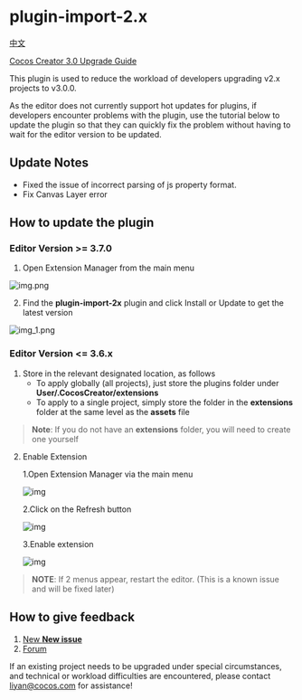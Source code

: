 # plugin-import-2.x

[中文](https://github.com/cocos-creator/plugin-import-2.x/blob/main/README.zh-cn.md)

[Cocos Creator 3.0 Upgrade Guide](https://github.com/cocos-creator/creator-docs/blob/v3.0/en/release-notes/upgrade-guide-v3.0.md)

This plugin is used to reduce the workload of developers upgrading v2.x projects to v3.0.0.

As the editor does not currently support hot updates for plugins, if developers encounter problems with the plugin, use the tutorial below to update the plugin so that they can quickly fix the problem without having to wait for the editor version to be updated.

## Update Notes

  - Fixed the issue of incorrect parsing of js property format.
  - Fix Canvas Layer error

## How to update the plugin

### Editor Version >= 3.7.0

1. Open Extension Manager from the main menu

![img.png](img.png)

2. Find the **plugin-import-2x** plugin and click Install or Update to get the latest version

![img_1.png](img_1.png)

### Editor Version <= 3.6.x

1. Store in the relevant designated location, as follows
    - To apply globally (all projects), just store the plugins folder under **User/.CocosCreator/extensions**
    - To apply to a single project, simply store the folder in the **extensions** folder at the same level as the **assets** file
    
> **Note**: If you do not have an **extensions** folder, you will need to create one yourself
    

2. Enable Extension
    
    1.Open Extension Manager via the main menu
    
    ![img](https://user-images.githubusercontent.com/7564028/114006756-49c20a80-9893-11eb-8744-30215330a10b.png)

    2.Click on the Refresh button
    
    ![img](https://user-images.githubusercontent.com/7564028/114006766-4c246480-9893-11eb-9f46-b0fe03c2c09b.png)

    3.Enable extension
    
    ![img](https://user-images.githubusercontent.com/7564028/114006763-4b8bce00-9893-11eb-88ba-e39e3d00a22a.png)

> **NOTE**: If 2 menus appear, restart the editor. (This is a known issue and will be fixed later)    

## How to give feedback

1. [New **New issue**](https://github.com/cocos-creator/plugin-import-2.x/issues/new) 
2. [Forum](https://forum.cocos.org/c/Creator)

If an existing project needs to be upgraded under special circumstances, and technical or workload difficulties are encountered, please contact [liyan@cocos.com](mailto:liyan@cocos.com) for assistance!

